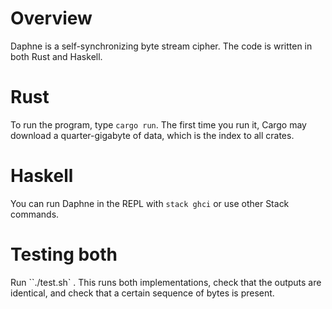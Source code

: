 # Overview
Daphne is a self-synchronizing byte stream cipher. The code is written in both Rust and Haskell.

# Rust
To run the program, type `cargo run`. The first time you run it, Cargo may download a quarter-gigabyte of data, which is the index to all crates.

# Haskell
You can run Daphne in the REPL with `stack ghci` or use other Stack commands.

# Testing both
Run ``./test.sh` . This runs both implementations, check that the outputs are identical, and check that a certain sequence of bytes is present.
